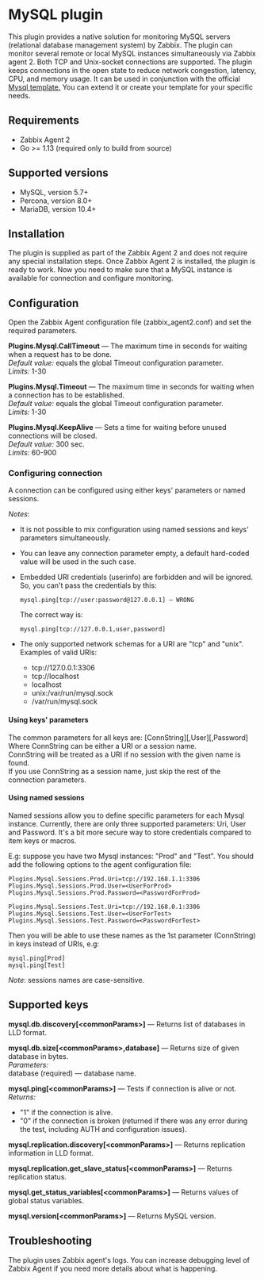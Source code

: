 # MySQL plugin
This plugin provides a native solution for monitoring MySQL servers (relational database management system) by Zabbix. 
The plugin can monitor several remote or local MySQL instances simultaneously via Zabbix agent 2. Both TCP and 
Unix-socket connections are supported. The plugin keeps connections in the open state to reduce network congestion, 
latency, CPU, and memory usage. It can be used in conjunction with the official 
[Mysql template.](https://git.zabbix.com/projects/ZBX/repos/zabbix/browse/templates/db/mysql_agent2) 
You can extend it or create your template for your specific needs.

## Requirements
* Zabbix Agent 2
* Go >= 1.13 (required only to build from source)

## Supported versions
* MySQL, version 5.7+
* Percona, version 8.0+
* MariaDB, version 10.4+

## Installation
The plugin is supplied as part of the Zabbix Agent 2 and does not require any special installation steps. Once 
Zabbix Agent 2 is installed, the plugin is ready to work. Now you need to make sure that a MySQL instance is 
available for connection and configure monitoring.

## Configuration
Open the Zabbix Agent configuration file (zabbix_agent2.conf) and set the required parameters.

**Plugins.Mysql.CallTimeout** — The maximum time in seconds for waiting when a request has to be done.  
*Default value:* equals the global Timeout configuration parameter.    
*Limits:* 1-30

**Plugins.Mysql.Timeout** — The maximum time in seconds for waiting when a connection has to be established.  
*Default value:* equals the global Timeout configuration parameter.    
*Limits:* 1-30

**Plugins.Mysql.KeepAlive** — Sets a time for waiting before unused connections will be closed.  
*Default value:* 300 sec.  
*Limits:* 60-900

### Configuring connection
A connection can be configured using either keys' parameters or named sessions.     

*Notes*:  
* It is not possible to mix configuration using named sessions and keys' parameters simultaneously.
* You can leave any connection parameter empty, a default hard-coded value will be used in the such case.
* Embedded URI credentials (userinfo) are forbidden and will be ignored. So, you can't pass the credentials by this:   
  
      mysql.ping[tcp://user:password@127.0.0.1] — WRONG  
  
  The correct way is:
    
      mysql.ping[tcp://127.0.0.1,user,password]
      
* The only supported network schemas for a URI are "tcp" and "unix".  
Examples of valid URIs:
    - tcp://127.0.0.1:3306
    - tcp://localhost
    - localhost
    - unix:/var/run/mysql.sock
    - /var/run/mysql.sock
      
#### Using keys' parameters
The common parameters for all keys are: [ConnString][,User][,Password]  
Where ConnString can be either a URI or a session name.   
ConnString will be treated as a URI if no session with the given name is found.  
If you use ConnString as a session name, just skip the rest of the connection parameters.  
 
#### Using named sessions
Named sessions allow you to define specific parameters for each Mysql instance. Currently, there are only three supported 
parameters: Uri, User and Password. It's a bit more secure way to store credentials compared to item keys or macros.  

E.g: suppose you have two Mysql instances: "Prod" and "Test". 
You should add the following options to the agent configuration file:   

    Plugins.Mysql.Sessions.Prod.Uri=tcp://192.168.1.1:3306
    Plugins.Mysql.Sessions.Prod.User=<UserForProd>  
    Plugins.Mysql.Sessions.Prod.Password=<PasswordForProd>  
      
    Plugins.Mysql.Sessions.Test.Uri=tcp://192.168.0.1:3306
    Plugins.Mysql.Sessions.Test.User=<UserForTest>   
    Plugins.Mysql.Sessions.Test.Password=<PasswordForTest>
        
Then you will be able to use these names as the 1st parameter (ConnString) in keys instead of URIs, e.g:

    mysql.ping[Prod]
    mysql.ping[Test]

*Note*: sessions names are case-sensitive.
  
## Supported keys
**mysql.db.discovery[\<commonParams\>]** — Returns list of databases in LLD format.

**mysql.db.size[\<commonParams\>,database]** — Returns size of given database in bytes.  
*Parameters:*  
database (required) — database name.

**mysql.ping[\<commonParams\>]** — Tests if connection is alive or not.  
*Returns:*
- "1" if the connection is alive.
- "0" if the connection is broken (returned if there was any error during the test, including AUTH and configuration issues).

**mysql.replication.discovery[\<commonParams\>]** — Returns replication information in LLD format.   

**mysql.replication.get_slave_status[\<commonParams\>]** — Returns replication status.

**mysql.get_status_variables[\<commonParams\>]** — Returns values of global status variables.

**mysql.version[\<commonParams\>]** — Returns MySQL version.      

## Troubleshooting
The plugin uses Zabbix agent's logs. You can increase debugging level of Zabbix Agent if you need more details about 
what is happening. 
